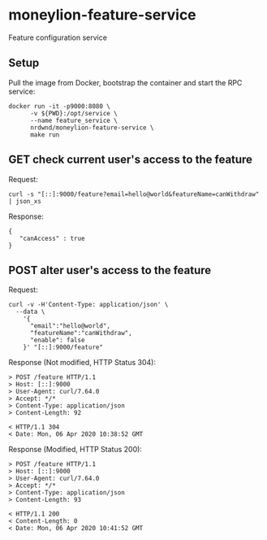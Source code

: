 # moneylion-feature-service
Feature configuration service

## Setup

Pull the image from Docker, bootstrap the container and start the RPC service:

```
docker run -it -p9000:8080 \
      -v ${PWD}:/opt/service \
      --name feature_service \
      nrdwnd/moneylion-feature-service \
      make run
```

## GET check current user's access to the feature

Request:

```curl -s "[::]:9000/feature?email=hello@world&featureName=canWithdraw" | json_xs```

Response:

```
{
   "canAccess" : true
}

```

## POST alter user's access to the feature

Request:

```
curl -v -H'Content-Type: application/json' \
  --data \
    '{
      "email":"hello@world",
      "featureName":"canWithdraw",
      "enable": false
    }' "[::]:9000/feature"
```

Response (Not modified, HTTP Status 304):

```
> POST /feature HTTP/1.1
> Host: [::]:9000
> User-Agent: curl/7.64.0
> Accept: */*
> Content-Type: application/json
> Content-Length: 92

< HTTP/1.1 304
< Date: Mon, 06 Apr 2020 10:38:52 GMT
```

Response (Modified, HTTP Status 200):

```
> POST /feature HTTP/1.1
> Host: [::]:9000
> User-Agent: curl/7.64.0
> Accept: */*
> Content-Type: application/json
> Content-Length: 93

< HTTP/1.1 200
< Content-Length: 0
< Date: Mon, 06 Apr 2020 10:41:52 GMT
```
